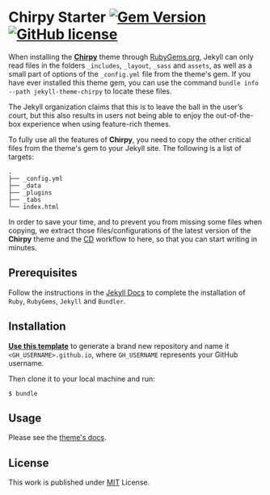 # Chirpy Starter [![Gem Version](https://img.shields.io/gem/v/jekyll-theme-chirpy)](https://rubygems.org/gems/jekyll-theme-chirpy) [![GitHub license](https://img.shields.io/github/license/cotes2020/chirpy-starter.svg?color=blue)][mit]

When installing the [**Chirpy**][chirpy] theme through [RubyGems.org][gem], Jekyll can only read files in the folders `_includes`, `_layout`, `_sass` and `assets`, as well as a small part of options of the `_config.yml` file from the theme's gem. If you have ever installed this theme gem, you can use the command `bundle info --path jekyll-theme-chirpy` to locate these files.

The Jekyll organization claims that this is to leave the ball in the user’s court, but this also results in users not being able to enjoy the out-of-the-box experience when using feature-rich themes.

To fully use all the features of **Chirpy**, you need to copy the other critical files from the theme's gem to your Jekyll site. The following is a list of targets:

```shell
.
├── _config.yml
├── _data
├── _plugins
├── _tabs
└── index.html
```

In order to save your time, and to prevent you from missing some files when copying, we extract those files/configurations of the latest version of the **Chirpy** theme and the [CD][CD] workflow to here, so that you can start writing in minutes.

## Prerequisites


Follow the instructions in the [Jekyll Docs](https://jekyllrb.com/docs/installation/) to complete the installation of `Ruby`, `RubyGems`, `Jekyll` and `Bundler`.

## Installation

[**Use this template**][use-template] to generate a brand new repository and name it `<GH_USERNAME>.github.io`, where `GH_USERNAME` represents your GitHub username.

Then clone it to your local machine and run:

```
$ bundle
```

## Usage

Please see the [theme's docs](https://github.com/cotes2020/jekyll-theme-chirpy#usage).

## License

This work is published under [MIT][mit] License.

[gem]: https://rubygems.org/gems/jekyll-theme-chirpy
[chirpy]: https://github.com/cotes2020/jekyll-theme-chirpy/
[use-template]: https://github.com/cotes2020/chirpy-starter/generate
[CD]: https://en.wikipedia.org/wiki/Continuous_deployment
[mit]: https://github.com/cotes2020/chirpy-starter/blob/master/LICENSE
